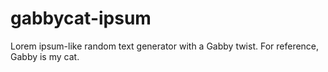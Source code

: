 # gabbycat-ipsum
Lorem ipsum-like random text generator with a Gabby twist. For reference, Gabby is my cat.
